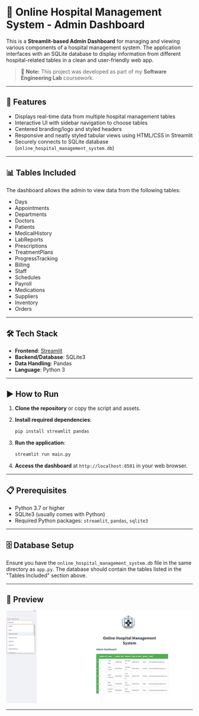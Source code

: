 # 🏥 Online Hospital Management System - Admin Dashboard

This is a **Streamlit-based Admin Dashboard** for managing and viewing various components of a hospital management system. The application interfaces with an SQLite database to display information from different hospital-related tables in a clean and user-friendly web app.

> 🧪 **Note:** This project was developed as part of my **Software Engineering Lab** coursework.

---

## 🚀 Features

- Displays real-time data from multiple hospital management tables
- Interactive UI with sidebar navigation to choose tables
- Centered branding/logo and styled headers
- Responsive and neatly styled tabular views using HTML/CSS in Streamlit
- Securely connects to SQLite database (`online_hospital_management_system.db`)

---

## 📊 Tables Included

The dashboard allows the admin to view data from the following tables:

- Days  
- Appointments  
- Departments  
- Doctors  
- Patients  
- MedicalHistory  
- LabReports  
- Prescriptions  
- TreatmentPlans  
- ProgressTracking  
- Billing  
- Staff  
- Schedules  
- Payroll  
- Medications  
- Suppliers  
- Inventory  
- Orders  

---

## 🛠 Tech Stack

- **Frontend**: [Streamlit](https://streamlit.io/)
- **Backend/Database**: SQLite3
- **Data Handling**: Pandas
- **Language**: Python 3

---

## ▶️ How to Run

1. **Clone the repository** or copy the script and assets.

2. **Install required dependencies**:
   ```bash
   pip install streamlit pandas
   ```

3. **Run the application**:
   ```bash
   streamlit run main.py
   ```

4. **Access the dashboard** at `http://localhost:8501` in your web browser.

---

## 📋 Prerequisites

- Python 3.7 or higher
- SQLite3 (usually comes with Python)
- Required Python packages: `streamlit`, `pandas`, `sqlite3`

---

## 🗄️ Database Setup

Ensure you have the `online_hospital_management_system.db` file in the same directory as `app.py`. The database should contain the tables listed in the "Tables Included" section above.

---

## 📸 Preview

![preview](image.png)

---
